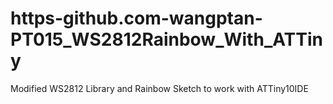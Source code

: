 # https-github.com-wangptan-PT015_WS2812Rainbow_With_ATTiny
Modified WS2812 Library and Rainbow Sketch to work with ATTiny10IDE
